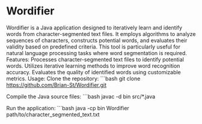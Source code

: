 # Wordifier
Wordifier is a Java application designed to iteratively learn and identify words from character-segmented text files. It employs algorithms to analyze sequences of characters, constructs potential words, and evaluates their validity based on predefined criteria. This tool is particularly useful for natural language processing tasks where word segmentation is required.
Features:
Processes character-segmented text files to identify potential words.
Utilizes iterative learning methods to improve word recognition accuracy.
Evaluates the quality of identified words using customizable metrics.
Usage:
Clone the repository: ```bash git clone https://github.com/Brian-St/Wordifier.git


Compile the Java source files: ```bash javac -d bin src/*.java


Run the application: ```bash java -cp bin Wordifier path/to/character_segmented_text.txt


